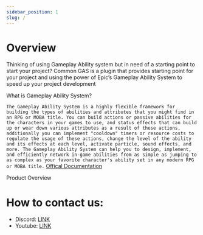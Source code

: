 ```yaml
---
sidebar_position: 1
slug: /
---
```


# Overview

Thinking of using Gameplay Ability system but in need of a starting point to start your project? Common GAS is a plugin that provides starting point for your project and using the power of Epic’s Gameplay Ability System to speed up your project development

What is Gameplay Ability System?

``
The Gameplay Ability System is a highly flexible framework for building the types of abilities and attributes that you might find in an RPG or MOBA title. You can build actions or passive abilities for the characters in your games to use, and status effects that can build up or wear down various attributes as a result of these actions, additionally you can implement "cooldown" timers or resource costs to regulate the usage of these actions, change the level of the ability and its effects at each level, activate particle, sound effects, and more. The Gameplay Ability System can help you to design, implement, and efficiently network in-game abilities from as simple as jumping to as complex as your favorite character's ability set in any modern RPG or MOBA title.
`` [Offical Documentation](https://docs.unrealengine.com/en-US/gameplay-ability-system-for-unreal-engine/)

Product Overview


# How to contact us:
- Discord: [LINK](https://discord.gg/SGSsTqKS)
- Youtube: [LINK](https://www.youtube.com/@creationartstudios8279)
